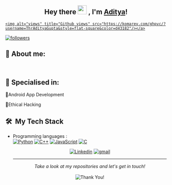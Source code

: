 <h2 align="center">
  Hey there <img src="https://media.giphy.com/media/hvRJCLFzcasrR4ia7z/giphy.gif" width="28"> , I'm <a href="http://  Adityadhiman.me/">  Aditya</a>!
   
</h2>
<p align="center">
 



<p align="center">
  <a href="https://www.youtube.com/c/DevProTips?sub_confirmation=1">
  
    
    <img alt="views" title="Github views" src="https://komarev.com/ghpvc/?username=ThrAdityaGupta&style=flat-square&color=d43182"/></a>
  <a href="https://github.com/simran2104">
    <img alt="followers" title="Follow me on Github" src="https://img.shields.io/github/followers/TheAdityaGupta?color=236ad3&labelColor=1155ba&style=for-the-badge&logo=github&label=Follow"/></a>


## 👩 About me:
<p>
<!--   I am a fast learner, a passionate competitive coder and a Python Developer having keen interest in Machine Learning. I have experience in Algorithms, Data Structures, Web Development, etc. I love to experiment with new technologies. Subtract work from the day, I am always down for a chat over a cup of coffee or binge-watching any series on YouTube.<br>
Currently I am looking forward to opportunities which allow me to apply my problem solving and logical thinking abilities to the real world scenarios and solve real world problems. -->
</p><br>

<h2>🥇 Specialised in:</h2>
<p>🔸Android App Development
  <p>🔸Ethical Hacking

<br>
<h2> 🛠 &nbsp;My Tech Stack</h2>
 

- Programming languages : <br />
  [![Python](https://img.shields.io/badge/Python-14354C?style=flat&logo=python&logoColor=white)](https://www.python.org) [![C++](https://img.shields.io/badge/C%2B%2B-00599C?style=flat&logo=c%2B%2B&logoColor=white)](https://www.cplusplus.com/) [![JavaScript](https://img.shields.io/badge/JavaScript-F7DF1E?style=flat&logo=javascript&logoColor=black)](https://developer.mozilla.org/en-US/docs/Web/JavaScript)  [![C](https://img.shields.io/badge/C-00599C?style=flat&logo=c&logoColor=white)](https://www.cprogramming.com/)
  
  <!--
  
- Frontend : <br />
  [![HTML5](https://img.shields.io/badge/HTML5-E34F26?style=flat&logo=html5&logoColor=white)](https://www.w3.org/html/)  [![CSS](https://img.shields.io/badge/CSS-blue?style=flat&logo=css3&logoColor=white)](https://www.w3.org/Style/CSS/Overview.en.html) [![Bootstrap](https://img.shields.io/badge/Bootstrap-563D7C?style=flat&logo=bootstrap&logoColor=white)](https://getbootstrap.com)
  
- Backend : <br />
  [![Firebase](https://img.shields.io/badge/-Firebase-2C2D72?style=flat&logo=firebase&logoColor=FFCA28)](https://firebase.google.com/) [![MySQL](https://img.shields.io/badge/MySQL-00000F?style=flat&logo=mysql&logoColor=white)](https://www.mysql.com/) [![Django](https://img.shields.io/badge/Django-0b4523?style=flat&logo=django&logoColor=white)](https://www.djangoproject.com/) [![Heroku](https://img.shields.io/badge/Heroku-430098?style=flat&logo=heroku&logoColor=white)](https://heroku.com) 
  
- OS, IDE & Tools : <br />
  [![Sublime Text](http://img.shields.io/badge/-Sublime%20Text-grey?style=flat&logo=sublime-text&logoColor=eb9009)](https://www.sublimetext.com/3) [![Git](https://img.shields.io/badge/Git-F05032?style=flat&logo=git&logoColor=white)](https://git-scm.com/) [![Jupyter Notebook](https://img.shields.io/badge/Jupyter-grey?style=flat&logo=Jupyter&logoColor=orange)](https://jupyter.org/) [![Xampp](https://img.shields.io/badge/Xampp-orange?style=flat&logo=Xampp&logoColor=white)](https://www.apachefriends.org/index.html) [![Windows](https://img.shields.io/badge/Windows-blue?style=flat&logo=Windows&logoColor=white)](https://www.microsoft.com/en-in/windows)
<br>

-->


<h2>ℹ️ &nbsp;Github Info</h2>
<details>	
  <summary><b>🔎 Github Profile Details</b></summary>
<p align="center"><img height="180em" src="https://github-profile-summary-cards.vercel.app/api/cards/profile-details?username=  Aditya  &theme=github_dark" alt="  Aditya  " align = "center"/></p>
</details>
<details>	
  <summary><b>⚡ Github Stats</b></summary>
<p align="center"><img height="180em" src="https://github-readme-stats.vercel.app/api?username=  Aditya  &hide_border=true&count_private=true&show_icons=true&theme=radical" alt="  Aditya  " align = "center"/>
<img height="180em" src="https://github-readme-stats.vercel.app/api/top-langs?username=  Aditya  &show_icons=true&locale=en&layout=compact&hide_border=true&theme=radical" alt="  Aditya  " align = "center"/></p>
</details>
<details>
 <summary><b>🔥 Github Streaks</b></summary>
<p align="center"><img src="https://github-readme-streak-stats.herokuapp.com/?user=  Aditya  &theme=black-ice&hide_border=true&stroke=0000&background=0D1117&ring=e05397&fire=e05397&currStreakLabel=e05397" alt="  Aditya  " /></p>
</details>
<details>
<summary><b>📊 Github Contribution Graph</b></summary>
<p align="center"<a href="#"><img alt="  Aditya Dhiman's Activity Graph" src="https://activity-graph.herokuapp.com/graph?username=  Aditya  &bg_color=0D1117&color=e05397&line=e05397&point=FFFFFF&hide_border=true&" /></a></p>
</details>
<details>   
 <summary><b>🏆 Github Achievements</b></summary>
<p align="center"> <a href="https://github.com/  Aditya  "><img src="https://github-profile-trophy.vercel.app/?username=  Aditya  &margin-w=5&theme=radical" alt="  Aditya  " /></a> </p>
</details>
<br>
 
 ## 🙋‍♂️ Connect with me:
<!-- Badges template - https://github.com/badges/shields -->
                                                       
<p align="center">
  <a href="https://www.linkedin.com/in/aditya-295800169"><img alt="Linkedin" title="Linkedin" src="https://img.shields.io/badge/-linkedin-%230077B5?style=for-the-badge&logo=linkedin&logoColor=white"/></a>
  <a href="mailto:  adityagupta.ag213@gmail.com"><img alt="gmail" title="gmail" src="https://img.shields.io/badge/-gmail-f53c20?style=for-the-badge&logo=gmail&logoColor=white"/></a>
 <!-- 
                                                       <a href="https://www.codechef.com/users/  Aditya_  "><img alt="codechef" title="codechef" src="https://img.shields.io/badge/-codechef-935F31?style=for-the-badge&logo=codechef&logoColor=white"/></a>
  <a href="https://www.hackerrank.com/  Aditya  "><img alt="hackerrank" title="hackerrank" src="https://img.shields.io/badge/-hackerrank-0ec950?style=for-the-badge&logo=hackerrank&logoColor=white"/></a>
--> 
                                                       </p>

 <hr>
<p align="center">
    <i>Take a look at my repositories and let's get in touch!</i><br><br>
   <img alt="Thank You!" title="Thank You" src="https://img.shields.io/badge/Thank-You-ff69b4.svg"/>
</p>
